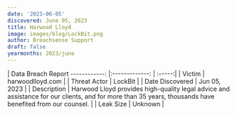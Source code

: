 ```yaml
---
date: '2023-06-05'
discovered: June 05, 2023
title: Harwood Lloyd
image: images/blog/LockBit.png
author: Breachsense Support
draft: false
yearmonths: 2023/june
---
```



| Data Breach Report
------------:     |:-------------:    | :-----:|
| Victim      | harwoodlloyd.com      | 
| Threat Actor      |  LockBit     | 
| Date Discovered      | Jun 05, 2023      | 
| Description      | Harwood Lloyd provides high-quality legal advice and assistance for our clients, and for more than 35 years, thousands have benefited from our counsel.      | 
| Leak Size      | Unknown      | 

